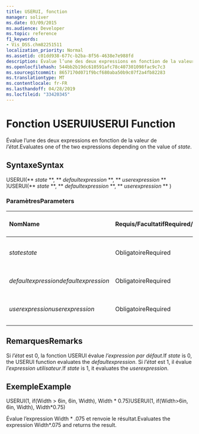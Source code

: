 ```yaml
---
title: USERUI, fonction
manager: soliver
ms.date: 03/09/2015
ms.audience: Developer
ms.topic: reference
f1_keywords:
- Vis_DSS.chm82251511
localization_priority: Normal
ms.assetid: c01dd938-677c-b2ba-8f56-4638e7e988fd
description: Évalue l’une des deux expressions en fonction de la valeur de l’état.
ms.openlocfilehash: 544bb2b19dc610591afc78c407301098fac9c7c3
ms.sourcegitcommit: 8657170d071f9bcf680aba50b9c07f2a4fb82283
ms.translationtype: MT
ms.contentlocale: fr-FR
ms.lasthandoff: 04/28/2019
ms.locfileid: "33420345"
---
```

# <a name="userui-function"></a><span data-ttu-id="a2e26-103">Fonction USERUI</span><span class="sxs-lookup"><span data-stu-id="a2e26-103">USERUI Function</span></span>

<span data-ttu-id="a2e26-104">Évalue l’une des deux expressions en fonction de la valeur de  _l’état_.</span><span class="sxs-lookup"><span data-stu-id="a2e26-104">Evaluates one of the two expressions depending on the value of  _state_.</span></span>
  
## <a name="syntax"></a><span data-ttu-id="a2e26-105">Syntaxe</span><span class="sxs-lookup"><span data-stu-id="a2e26-105">Syntax</span></span>

<span data-ttu-id="a2e26-106">USERUI(\*\* *state* \*\*, \*\* *defaultexpression* \*\*, \*\* *userexpression* \*\* )</span><span class="sxs-lookup"><span data-stu-id="a2e26-106">USERUI(\*\* *state* \*\*, \*\* *defaultexpression* \*\*, \*\* *userexpression* \*\* )</span></span> 
  
### <a name="parameters"></a><span data-ttu-id="a2e26-107">Paramètres</span><span class="sxs-lookup"><span data-stu-id="a2e26-107">Parameters</span></span>

|<span data-ttu-id="a2e26-108">**Nom**</span><span class="sxs-lookup"><span data-stu-id="a2e26-108">**Name**</span></span>|<span data-ttu-id="a2e26-109">**Requis/Facultatif**</span><span class="sxs-lookup"><span data-stu-id="a2e26-109">**Required/Optional**</span></span>|<span data-ttu-id="a2e26-110">**Type de données**</span><span class="sxs-lookup"><span data-stu-id="a2e26-110">**Data Type**</span></span>|<span data-ttu-id="a2e26-111">**Description**</span><span class="sxs-lookup"><span data-stu-id="a2e26-111">**Description**</span></span>|
|:-----|:-----|:-----|:-----|
| <span data-ttu-id="a2e26-112">_state_</span><span class="sxs-lookup"><span data-stu-id="a2e26-112">_state_</span></span> <br/> |<span data-ttu-id="a2e26-113">Obligatoire</span><span class="sxs-lookup"><span data-stu-id="a2e26-113">Required</span></span>  <br/> |<span data-ttu-id="a2e26-114">**Booléen**</span><span class="sxs-lookup"><span data-stu-id="a2e26-114">**Boolean**</span></span> <br/> |<span data-ttu-id="a2e26-115">Détermine l’expression à évaluer.</span><span class="sxs-lookup"><span data-stu-id="a2e26-115">Determines which expression to evaluate.</span></span>  <br/> |
| <span data-ttu-id="a2e26-116">_defaultexpression_</span><span class="sxs-lookup"><span data-stu-id="a2e26-116">_defaultexpression_</span></span> <br/> |<span data-ttu-id="a2e26-117">Obligatoire</span><span class="sxs-lookup"><span data-stu-id="a2e26-117">Required</span></span>  <br/> |<span data-ttu-id="a2e26-118">**String**</span><span class="sxs-lookup"><span data-stu-id="a2e26-118">**String**</span></span> <br/> |<span data-ttu-id="a2e26-119">Expression par défaut.</span><span class="sxs-lookup"><span data-stu-id="a2e26-119">The default expression.</span></span>  <br/> |
| <span data-ttu-id="a2e26-120">_userexpression_</span><span class="sxs-lookup"><span data-stu-id="a2e26-120">_userexpression_</span></span> <br/> |<span data-ttu-id="a2e26-121">Obligatoire</span><span class="sxs-lookup"><span data-stu-id="a2e26-121">Required</span></span>  <br/> |<span data-ttu-id="a2e26-122">**String**</span><span class="sxs-lookup"><span data-stu-id="a2e26-122">**String**</span></span> <br/> |<span data-ttu-id="a2e26-123">Expression fournie par l’utilisateur.</span><span class="sxs-lookup"><span data-stu-id="a2e26-123">An expression supplied by the user.</span></span>  <br/> |
   
## <a name="remarks"></a><span data-ttu-id="a2e26-124">Remarques</span><span class="sxs-lookup"><span data-stu-id="a2e26-124">Remarks</span></span>

<span data-ttu-id="a2e26-125">Si _l’état_ est 0, la fonction USERUI évalue _l’expression par défaut._</span><span class="sxs-lookup"><span data-stu-id="a2e26-125">If  _state_ is 0, the USERUI function evaluates the  _defaultexpression_.</span></span> <span data-ttu-id="a2e26-126">Si  _l’état_ est 1, il évalue  _l’expression utilisateur_.</span><span class="sxs-lookup"><span data-stu-id="a2e26-126">If  _state_ is 1, it evaluates the  _userexpression_.</span></span>
  
## <a name="example"></a><span data-ttu-id="a2e26-127">Exemple</span><span class="sxs-lookup"><span data-stu-id="a2e26-127">Example</span></span>

<span data-ttu-id="a2e26-128">USERUI(1, if(Width \> 6in, 6in, Width), Width \* 0.75)</span><span class="sxs-lookup"><span data-stu-id="a2e26-128">USERUI(1, if(Width\>6in, 6in, Width), Width\*0.75)</span></span> 
  
<span data-ttu-id="a2e26-129">Évalue l’expression Width \* .075 et renvoie le résultat.</span><span class="sxs-lookup"><span data-stu-id="a2e26-129">Evaluates the expression Width\*.075 and returns the result.</span></span> 
  

